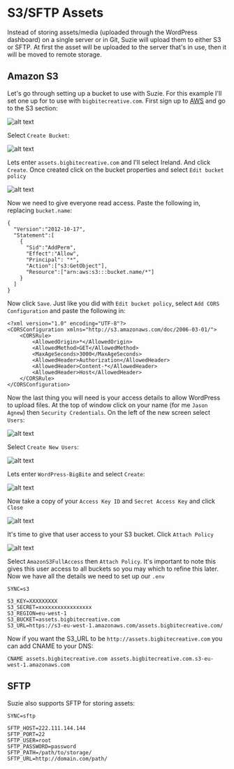 # S3/SFTP Assets

Instead of storing assets/media (uploaded through the WordPress dashboard) on a single server or in Git, Suzie will upload them to either S3 or SFTP. At first the asset will be uploaded to the server that's in use, then it will be moved to remote storage.

## Amazon S3

Let's go through setting up a bucket to use with Suzie. For this example I'll set one up for to use with `bigbitecreative.com`. First sign up to [AWS](http://aws.amazon.com) and go to the S3 section:

![alt text](http://getsuzie.com/assets/images/docs/s3-1.png "S3-1")

Select `Create Bucket`:

![alt text](http://getsuzie.com/assets/images/docs/s3-2.png "S3-2")

Lets enter `assets.bigbitecreative.com` and I'll select Ireland. And click `Create`. Once created click on the bucket properties and select `Edit bucket policy`

![alt text](http://getsuzie.com/assets/images/docs/s3-3.png "S3-3")

Now we need to give everyone read access. Paste the following in, replacing `bucket.name`:

```
{
  "Version":"2012-10-17",
  "Statement":[
    {
      "Sid":"AddPerm",
      "Effect":"Allow",
      "Principal": "*",
      "Action":["s3:GetObject"],
      "Resource":["arn:aws:s3:::bucket.name/*"]
    }
  ]
}
```
Now click `Save`. Just like you did with `Edit bucket policy`, select `Add CORS Configuration` and paste the following in:

```
<?xml version="1.0" encoding="UTF-8"?>
<CORSConfiguration xmlns="http://s3.amazonaws.com/doc/2006-03-01/">
    <CORSRule>
        <AllowedOrigin>*</AllowedOrigin>
        <AllowedMethod>GET</AllowedMethod>
        <MaxAgeSeconds>3000</MaxAgeSeconds>
        <AllowedHeader>Authorization</AllowedHeader>
        <AllowedHeader>Content-*</AllowedHeader>
        <AllowedHeader>Host</AllowedHeader>
    </CORSRule>
</CORSConfiguration>
```
Now the last thing you will need is your access details to allow WordPress to upload files. At the top of window click on your name (for me `Jason Agnew`) then `Security Credentials`. On the left of the new screen select `Users`:

![alt text](http://getsuzie.com/assets/images/docs/s3-5.png "S3-5")

Select `Create New Users`:

![alt text](http://getsuzie.com/assets/images/docs/s3-6.png "S3-6")

Lets enter `WordPress-BigBite` and select `Create`:

![alt text](http://getsuzie.com/assets/images/docs/s3-7.png "S3-7")

Now take a copy of your `Access Key ID` and `Secret Access Key` and click `Close`

![alt text](http://getsuzie.com/assets/images/docs/s3-8.png "S3-8")

It's time to give that user access to your S3 bucket. Click `Attach Policy`

![alt text](http://getsuzie.com/assets/images/docs/s3-9.png "S3-9")

Select `AmazonS3FullAccess` then `Attach Policy`. It's important to note this gives this user access to all buckets so you may which to refine this later. Now we have all the details we need to set up our `.env`

```
SYNC=s3

S3_KEY=XXXXXXXXX
S3_SECRET=xxxxxxxxxxxxxxxxx
S3_REGION=eu-west-1
S3_BUCKET=assets.bigbitecreative.com
S3_URL=https://s3-eu-west-1.amazonaws.com/assets.bigbitecreative.com/
```

Now if you want the S3_URL to be `http://assets.bigbitecreative.com` you can add CNAME to your DNS:

`CNAME assets.bigbitecreative.com assets.bigbitecreative.com.s3-eu-west-1.amazonaws.com`

## SFTP

Suzie also supports SFTP for storing assets:

```
SYNC=sftp

SFTP_HOST=222.111.144.144
SFTP_PORT=22
SFTP_USER=root
SFTP_PASSWORD=password
SFTP_PATH=/path/to/storage/
SFTP_URL=http://domain.com/path/
```
